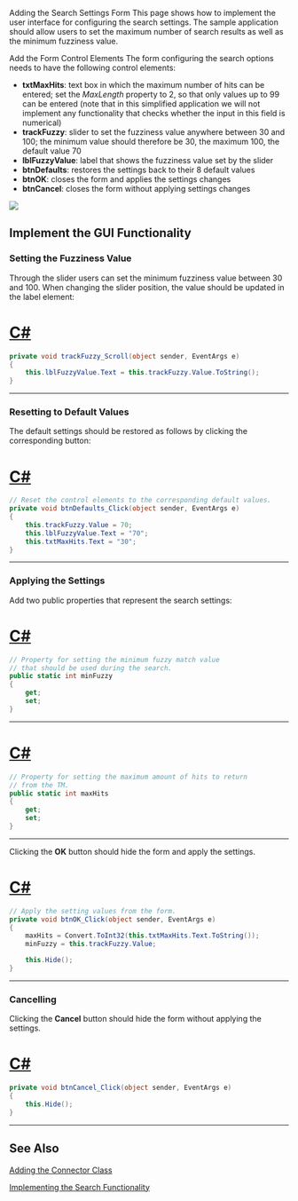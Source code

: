 Adding the Search Settings Form
This page shows how to implement the user interface for configuring the search settings. The sample application should allow users to set the maximum number of search results as well as the minimum fuzziness value.

Add the Form Control Elements
The form configuring the search options needs to have the following control elements:

* **txtMaxHits**: text box in which the maximum number of hits can be entered; set the *MaxLength* property to 2, so that only values up to 99 can be entered (note that in this simplified application we will not implement any functionality that checks whether the input in this field is numerical)
* **trackFuzzy**: slider to set the fuzziness value anywhere between 30 and 100; the minimum value should therefore be 30, the maximum 100, the default value 70
* **lblFuzzyValue**: label that shows the fuzziness value set by the slider
* **btnDefaults**: restores the settings back to their 8 default values
* **btnOK**: closes the form and applies the settings changes
* **btnCancel**: closes the form without applying settings changes


<img style="display:block; " src="images/frmSearchSettings.jpg"/>

Implement the GUI Functionality
-----
### Setting the Fuzziness Value

Through the slider users can set the minimum fuzziness value between 30 and 100. When changing the slider position, the value should be updated in the label element:
# [C#](#tab/tabid-1)
```cs
private void trackFuzzy_Scroll(object sender, EventArgs e)
{
    this.lblFuzzyValue.Text = this.trackFuzzy.Value.ToString();
}
```
***

### Resetting to Default Values

The default settings should be restored as follows by clicking the corresponding button:
# [C#](#tab/tabid-2)
```cs
// Reset the control elements to the corresponding default values.
private void btnDefaults_Click(object sender, EventArgs e)
{
    this.trackFuzzy.Value = 70;
    this.lblFuzzyValue.Text = "70";
    this.txtMaxHits.Text = "30";            
}
```
***

### Applying the Settings

Add two public properties that represent the search settings:

# [C#](#tab/tabid-3)
```cs
// Property for setting the minimum fuzzy match value
// that should be used during the search.
public static int minFuzzy
{
    get;
    set;
}
```
***

# [C#](#tab/tabid-4)
```cs
// Property for setting the maximum amount of hits to return
// from the TM.
public static int maxHits
{
    get;
    set;
}
```
***

Clicking the **OK** button should hide the form and apply the settings.

# [C#](#tab/tabid-5)
```cs
// Apply the setting values from the form.
private void btnOK_Click(object sender, EventArgs e)
{            
    maxHits = Convert.ToInt32(this.txtMaxHits.Text.ToString());
    minFuzzy = this.trackFuzzy.Value;

    this.Hide();
}
```
***

### Cancelling

Clicking the **Cancel** button should hide the form without applying the settings.

# [C#](#tab/tabid-6)
```cs
private void btnCancel_Click(object sender, EventArgs e)
{
    this.Hide();
}
```
***

See Also
-------
[Adding the Connector Class](adding_the_connector_class.md)

[Implementing the Search Functionality](implementing_the_search_functionality.md)
